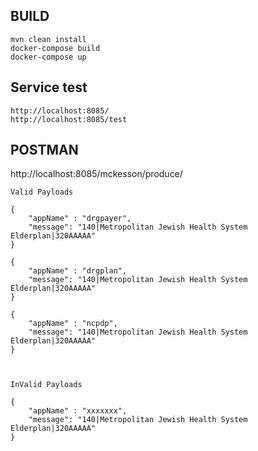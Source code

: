 ## BUILD
```
mvn clean install
docker-compose build
docker-compose up

```
## Service test
```
http://localhost:8085/
http://localhost:8085/test
```

## POSTMAN

http://localhost:8085/mckesson/produce/
```
Valid Payloads

{
	"appName" : "drgpayer",
	"message": "140|Metropolitan Jewish Health System Elderplan|320AAAAA"
}

{
	"appName" : "drgplan",
	"message": "140|Metropolitan Jewish Health System Elderplan|320AAAAA"
}

{
	"appName" : "ncpdp",
	"message": "140|Metropolitan Jewish Health System Elderplan|320AAAAA"
}



InValid Payloads

{
	"appName" : "xxxxxxx",
	"message": "140|Metropolitan Jewish Health System Elderplan|320AAAAA"
}
```